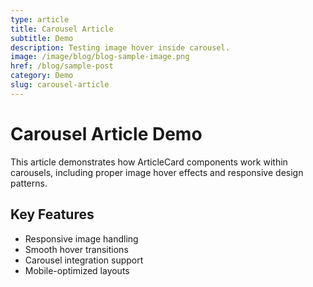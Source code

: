 ```yaml
---
type: article
title: Carousel Article
subtitle: Demo
description: Testing image hover inside carousel.
image: /image/blog/blog-sample-image.png
href: /blog/sample-post
category: Demo
slug: carousel-article
---
```


# Carousel Article Demo

This article demonstrates how ArticleCard components work within carousels, including proper image hover effects and responsive design patterns.

## Key Features

- Responsive image handling
- Smooth hover transitions  
- Carousel integration support
- Mobile-optimized layouts